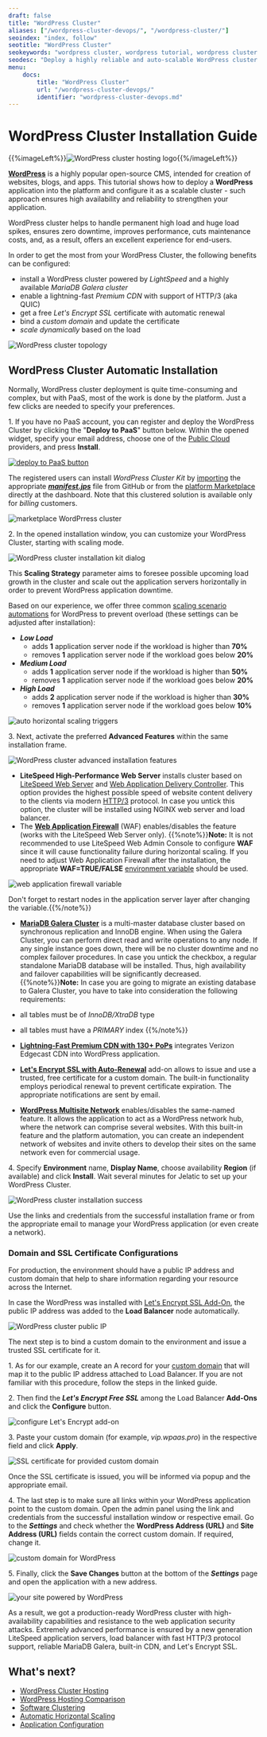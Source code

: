 ```yaml
---
draft: false
title: "WordPress Cluster"
aliases: ["/wordpress-cluster-devops/", "/wordpress-cluster/"]
seoindex: "index, follow"
seotitle: "WordPress Cluster"
seokeywords: "wordpress cluster, wordpress tutorial, wordpress cluster installation, wordpress cluster setup, wordpress load balance, wordpress auto scaling, deploy wordpress cluster paas, scale wordpress, backup wordpress, wordpress session storage"
seodesc: "Deploy a highly reliable and auto-scalable WordPress cluster into the platform. Setup a highly-available cluster with two application servers, two databases with master-slave replication, load balancer and Memcached node."
menu:
    docs:
        title: "WordPress Cluster"
        url: "/wordpress-cluster-devops/"
        identifier: "wordpress-cluster-devops.md"
---
```


# WordPress Cluster Installation Guide

{{%imageLeft%}}![WordPress cluster hosting logo](01-wordpress-cluster-logo.png){{%/imageLeft%}}

**[WordPress](https://www.virtuozzo.com/application-platform-for-wordpress/)** is a highly popular open-source CMS, intended for creation of websites, blogs, and apps. This tutorial shows how to deploy a **WordPress** application into the platform and configure it as a scalable cluster - such approach ensures high availability and reliability to strengthen your application.

WordPress cluster helps to handle permanent high load and huge load spikes, ensures zero downtime, improves performance, cuts maintenance costs, and, as a result, offers an excellent experience for end-users.

In order to get the most from your WordPress Cluster, the following benefits can be configured:

* install a WordPress cluster powered by *LightSpeed* and a highly available *MariaDB Galera cluster*
* enable a lightning-fast *Premium CDN* with support of HTTP/3 (aka QUIC)
* get a free *Let's Encrypt SSL* certificate with automatic renewal
* bind a *custom domain* and update the certificate
* *scale dynamically* based on the load

![WordPress cluster topology](02-wordpress-cluster-topology.png)


## WordPress Cluster Automatic Installation

Normally, WordPress cluster deployment is quite time-consuming and complex, but with PaaS, most of the work is done by the platform. Just a few clicks are needed to specify your preferences.

1\. If you have no PaaS account, you can register and deploy the WordPress Cluster by clicking the "**Deploy to PaaS**" button below. Within the opened widget, specify your email address, choose one of the [Public Cloud](https://www.virtuozzo.com/application-platform-partners/) providers, and press **Install**.

<a href="https://www.virtuozzo.com/install/?manifest=https://raw.githubusercontent.com/jelastic-jps/wordpress-cluster/v2.0.0/manifest.yml&keys=app.mycloud.by;app.jelastic.eapps.com;app.hidora.com;app.rag-control.hosteur.com;app.jpc.infomaniak.com;;app.jpe.infomaniak.com;app.trendhosting.cloud;app.cloudjiffy.com;app.paas.mamazala.com;app.mircloud.host;app.paas-infra.previder.com;app.my.reclaim.cloud;app.j.scaleforce.net;app.unicloud.pl;app.unispace.io;app.trendhosting.cloud;app.cloudlets.com.au&filter=auto_cluster" target="_blank">![deploy to PaaS button](03-deploy-to-jelastic-button.png)</a>

The registered users can install *WordPress Cluster Kit* by [importing](/environment-import/) the appropriate ***[manifest.jps](https://github.com/jelastic-jps/wordpress-cluster/blob/master/manifest.jps)*** file from GitHub or from the [platform Marketplace](/marketplace/) directly at the dashboard. Note that this clustered solution is available only for *billing* customers.

![marketplace WordPrress cluster](04-marketplace-wordprress-cluster.png)

2\. In the opened installation window, you can customize your WordPress Cluster, starting with scaling mode.

![WordPress cluster installation kit dialog](05-wordpress-cluster-installation-kit-dialog.png)

This **Scaling Strategy** parameter aims to foresee possible upcoming load growth in the cluster and scale out the application servers horizontally in order to prevent WordPress application downtime.

Based on our experience, we offer three common [scaling scenario automations](/automatic-horizontal-scaling/) for WordPress to prevent overload (these settings can be adjusted after installation):

* ***Low Load***
    * adds **1** application server node if the workload is higher than **70%**
    * removes **1** application server node if the workload goes below **20%**
* ***Medium Load***
    * adds **1** application server node if the workload is higher than **50%**
    * removes **1** application server node if the workload goes below **20%**
* ***High Load***
    * adds **2** application server node if the workload is higher than **30%**
    * removes **1** application server node if the workload goes below **10%**

![auto horizontal scaling triggers](06-auto-horizontal-scaling-triggers.png)

3\. Next, activate the preferred **Advanced Features** within the same installation frame.

![WordPress cluster advanced installation features](07-wordpress-cluster-advanced-installation-features.png)

* **LiteSpeed High-Performance Web Server** installs cluster based on [LiteSpeed Web Server](/litespeed-web-server/) and [Web Application Delivery Controller](/litespeed-web-adc/). This option provides the highest possible speed of website content delivery to the clients via modern [HTTP/3](/http3/) protocol. In case you untick this option, the cluster will be installed using NGINX web server and load balancer.
* The **[Web Application Firewall](https://www.litespeedtech.com/support/wiki/doku.php/litespeed_wiki:waf)** (WAF) enables/disables the feature (works with the LiteSpeed Web Server only).
{{%note%}}**Note:** It is not recommended to use LiteSpeed Web Admin Console to configure **WAF** since it will cause functionality failure during horizontal scaling. If you need to adjust Web Application Firewall after the installation, the appropriate **WAF=TRUE/FALSE** [environment variable](/custom-environment-variables/) should be used.

![web application firewall variable](08-web-application-firewall-variable.png)

Don't forget to restart nodes in the application server layer after changing the variable.{{%/note%}}

* **[MariaDB Galera Cluster](https://mariadb.com/kb/en/library/galera-cluster/)** is a multi-master database cluster based on synchronous replication and InnoDB engine. When using the Galera Cluster, you can perform direct read and write operations to any node. If any single instance goes down, there will be no cluster downtime and no complex failover procedures.
In case you untick the checkbox, a regular standalone MariaDB database will be installed. Thus, high availability and failover capabilities will be significantly decreased.
{{%note%}}**Note:** In case you are going to migrate an existing database to Galera Cluster, you have to take into consideration the following requirements:

* all tables must be of *InnoDB/XtraDB* type
* all tables must have a *PRIMARY* index
{{%/note%}}

* **[Lightning-Fast Premium CDN with 130+ PoPs](https://www.virtuozzo.com/company/blog/enterprise-cdn-verizon-integration/)** integrates Verizon Edgecast CDN into WordPress application.
* **[Let's Encrypt SSL with Auto-Renewal](https://www.virtuozzo.com/company/blog/free-ssl-certificates-with-lets-encrypt/)** add-on allows to issue and use a trusted, free certificate for a custom domain. The built-in functionality employs periodical renewal to prevent certificate expiration. The appropriate notifications are sent by email.
* **[WordPress Multisite Network](https://wordpress.org/support/article/glossary/#multisite)** enables/disables the same-named feature. It allows the application to act as a WordPress network hub, where the network can comprise several websites. With this built-in feature and the platform automation, you can create an independent network of websites and invite others to develop their sites on the same network even for commercial usage.

4\. Specify **Environment** name, **Display Name**, choose availability **Region** (if available) and click **Install**. Wait several minutes for Jelatic to set up your WordPress Cluster.

![WordPress cluster installation success](09-wordpress-cluster-installation-success.png)

Use the links and credentials from the successful installation frame or from the appropriate email to manage your WordPress application (or even create a network).

### Domain and SSL Certificate Configurations

For production, the environment should have a public IP address and custom domain that help to share information regarding your resource across the Internet.

In case the WordPress was installed with [Let's Encrypt SSL Add-On](https://www.virtuozzo.com/company/blog/free-ssl-certificates-with-lets-encrypt/), the public IP address was added to the **Load Balancer** node automatically.

![WordPress cluster public IP](10-wordpress-cluster-public-ip.png)

The next step is to bind a custom domain to the environment and issue a trusted SSL certificate for it.

1\. As for our example, create an A record for your [custom domain](/custom-domains/) that will map it to the public IP address attached to Load Balancer. If you are not familiar with this procedure, follow the steps in the linked guide.

2\. Then find the ***Let's Encrypt Free SSL*** among the Load Balancer **Add-Ons** and click the **Configure** button.

![configure Let's Encrypt add-on](11-configure-lets-encrypt-add-on.png)

3\. Paste your custom domain (for example, *vip.wpaas.pro*) in the respective field and click **Apply**.

![SSL certificate for provided custom domain](12-ssl-certificate-for-provided-custom-domain.png)

Once the SSL certificate is issued, you will be informed via popup and the appropriate email.

4\. The last step is to make sure all links within your WordPress application point to the custom domain. Open the admin panel using the link and credentials from the successful installation window or respective email. Go to the ***Settings*** and check whether the **WordPress Address (URL)** and **Site Address (URL)** fields contain the correct custom domain. If required, change it.

![custom domain for WordPress](13-custom-domain-for-wordpress.png)

5\. Finally, click the **Save Changes** button at the bottom of the ***Settings*** page and open the application with a new address.

![your site powered by WordPress](14-your-site-powered-by-wordpress.png)

As a result, we got a production-ready WordPress cluster with high-availability capabilities and resistance to the web application security attacks. Extremely advanced performance is ensured by a new generation LiteSpeed application servers, load balancer with fast HTTP/3 protocol support, reliable MariaDB Galera, built-in CDN, and Let's Encrypt SSL.


## What's next?

* [WordPress Cluster Hosting](https://www.virtuozzo.com/company/blog/wordpress-hosting-enterprise-high-availability-auto-scaling/)
* [WordPress Hosting Comparison](https://www.virtuozzo.com/company/blog/wordpress-deployment-at-aws-azure-or-jelastic-cloud/)
* [Software Clustering](/cluster-in-cloud/)
* [Automatic Horizontal Scaling](/automatic-horizontal-scaling/)
* [Application Configuration](/configuration-file-manager/)
